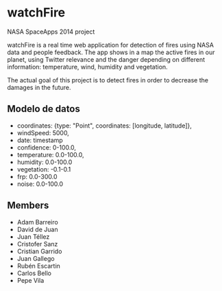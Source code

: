 watchFire
=========

NASA SpaceApps 2014 project 

watchFire is a real time web application for detection of fires using NASA data and people feedback. The app shows in a map the active fires in our planet, using Twitter relevance and the danger depending on different information: temperature, wind, humidity and vegetation.

The actual goal of this project is to detect fires in order to decrease the damages in the future.

Modelo de datos
---------

* coordinates: {type: "Point", coordinates: [longitude, latitude]},
* windSpeed: 5000,
* date: timestamp
* confidence: 0-100.0,
* temperature: 0.0-100.0,
* humidity: 0.0-100.0
* vegetation: -0.1-0.1
* frp: 0.0-300.0
* noise: 0.0-100.0

Members
---------

* Adam Barreiro
* David de Juan
* Juan Téllez
* Cristofer Sanz
* Cristian Garrido
* Juan Gallego
* Rubén Escartin
* Carlos Bello
* Pepe Vila
